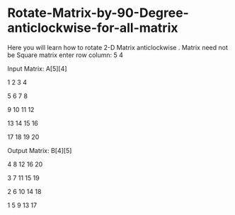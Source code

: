 # Rotate-Matrix-by-90-Degree-anticlockwise-for-all-matrix
Here you will learn how to rotate 2-D Matrix anticlockwise . Matrix need not be Square matrix
enter row column:
5 4

Input Matrix: A[5][4]

1 2 3 4

5 6 7 8

9 10 11 12

13 14 15 16

17 18 19 20

Output Matrix: B[4][5]

4 8 12 16 20 

3 7 11 15 19 

2 6 10 14 18 

1 5 9 13 17 

